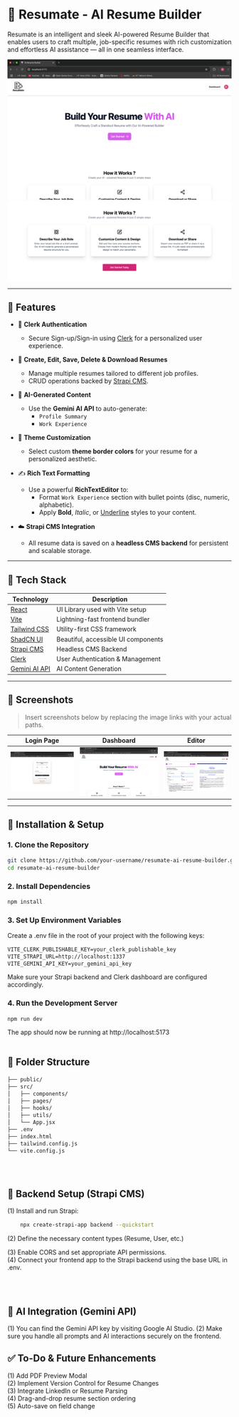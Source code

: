 # 📝 Resumate - AI Resume Builder

Resumate is an intelligent and sleek AI-powered Resume Builder that enables users to craft multiple, job-specific resumes with rich customization and effortless AI assistance — all in one seamless interface.

![Project Banner](./img1.png) <!-- You can replace this with your banner image -->
![Project Banner](./img2.png)

---

## 🚀 Features

- 🔐 **Clerk Authentication**
  - Secure Sign-up/Sign-in using [Clerk](https://clerk.dev/) for a personalized user experience.

- 📄 **Create, Edit, Save, Delete & Download Resumes**
  - Manage multiple resumes tailored to different job profiles.
  - CRUD operations backed by [Strapi CMS](https://strapi.io/).

- 🧠 **AI-Generated Content**
  - Use the **Gemini AI API** to auto-generate:
    - `Profile Summary`
    - `Work Experience`

- 🎨 **Theme Customization**
  - Select custom **theme border colors** for your resume for a personalized aesthetic.

- ✍️ **Rich Text Formatting**
  - Use a powerful **RichTextEditor** to:
    - Format `Work Experience` section with bullet points (disc, numeric, alphabetic).
    - Apply **Bold**, *Italic*, or <u>Underline</u> styles to your content.

- ☁️ **Strapi CMS Integration**
  - All resume data is saved on a **headless CMS backend** for persistent and scalable storage.

---

## 🧰 Tech Stack

| Technology     | Description                          |
|----------------|--------------------------------------|
| [React](https://reactjs.org/)       | UI Library used with Vite setup     |
| [Vite](https://vitejs.dev/)         | Lightning-fast frontend bundler     |
| [Tailwind CSS](https://tailwindcss.com/) | Utility-first CSS framework         |
| [ShadCN UI](https://ui.shadcn.dev/) | Beautiful, accessible UI components |
| [Strapi CMS](https://strapi.io/)    | Headless CMS Backend                |
| [Clerk](https://clerk.dev/)         | User Authentication & Management    |
| [Gemini AI API](https://ai.google.dev/) | AI Content Generation               |

---

## 📸 Screenshots

> Insert screenshots below by replacing the image links with your actual paths.

| Login Page | Dashboard | Editor |
|------------|-----------|--------|
| ![Login](./img12.png) | ![Dashboard](./img1.png) | ![Editor](./img7.png) |

---

## 🔧 Installation & Setup

### 1. Clone the Repository

```bash
git clone https://github.com/your-username/resumate-ai-resume-builder.git
cd resumate-ai-resume-builder
```

### 2. Install Dependencies

```bash
npm install
```


### 3. Set Up Environment Variables
Create a .env file in the root of your project with the following keys:

    VITE_CLERK_PUBLISHABLE_KEY=your_clerk_publishable_key
    VITE_STRAPI_URL=http://localhost:1337
    VITE_GEMINI_API_KEY=your_gemini_api_key


Make sure your Strapi backend and Clerk dashboard are configured accordingly.


### 4. Run the Development Server
    npm run dev
The app should now be running at http://localhost:5173
<br><br>

## 🧪 Folder Structure

    ├── public/
    ├── src/
    │   ├── components/
    │   ├── pages/
    │   ├── hooks/
    │   ├── utils/
    │   └── App.jsx
    ├── .env
    ├── index.html
    ├── tailwind.config.js
    └── vite.config.js
<br><br>

## 📂 Backend Setup (Strapi CMS)


(1) Install and run Strapi:
```bash
    npx create-strapi-app backend --quickstart
```
    
(2) Define the necessary content types (Resume, User, etc.)
<br>

(3) Enable CORS and set appropriate API permissions.
<br>
(4) Connect your frontend app to the Strapi backend using the base URL in .env.

<br><br>

## 🤖 AI Integration (Gemini API)

(1) You can find the Gemini API key by visiting Google AI Studio.
(2) Make sure you handle all prompts and AI interactions securely on the frontend.

## ✅ To-Do & Future Enhancements

 (1) Add PDF Preview Modal
 <br>
 (2) Implement Version Control for Resume Changes
 <br>
 (3) Integrate LinkedIn or Resume Parsing
 <br>
 (4) Drag-and-drop resume section ordering
 <br>
 (5) Auto-save on field change
 <br>
